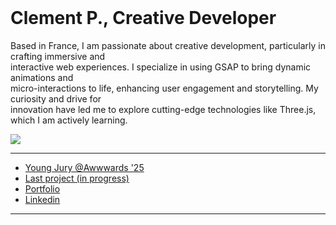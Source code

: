 <br />
<h1>Clement P., Creative Developer</h1>

Based in France, I am passionate about creative development, particularly in crafting immersive and <br />
interactive web experiences. I specialize in using GSAP to bring dynamic animations and <br />
micro-interactions to life, enhancing user engagement and storytelling. My curiosity and drive for <br />
innovation have led me to explore cutting-edge technologies like Three.js, which I am actively learning. <br />

![](https://komarev.com/ghpvc/?username=perr0112)

---

* [Young Jury @Awwwards '25](https://www.awwwards.com/jury-member/prt-clement)
* [Last project (in progress)](https://bien-etre-seven.vercel.app/)
* [Portfolio](https://2024-portfolio-psi.vercel.app/)
* [Linkedin](https://www.linkedin.com/in/cl%C3%A9ment-p-35bab4220/)

---
